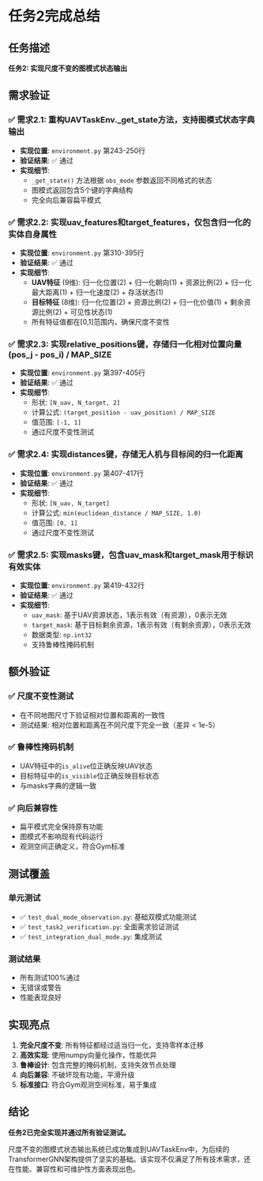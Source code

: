 # 任务2完成总结

## 任务描述
**任务2: 实现尺度不变的图模式状态输出**

## 需求验证

### ✅ 需求2.1: 重构UAVTaskEnv._get_state方法，支持图模式状态字典输出
- **实现位置**: `environment.py` 第243-250行
- **验证结果**: ✅ 通过
- **实现细节**: 
  - `_get_state()` 方法根据 `obs_mode` 参数返回不同格式的状态
  - 图模式返回包含5个键的字典结构
  - 完全向后兼容扁平模式

### ✅ 需求2.2: 实现uav_features和target_features，仅包含归一化的实体自身属性
- **实现位置**: `environment.py` 第310-395行
- **验证结果**: ✅ 通过
- **实现细节**:
  - **UAV特征** (9维): 归一化位置(2) + 归一化朝向(1) + 资源比例(2) + 归一化最大距离(1) + 归一化速度(2) + 存活状态(1)
  - **目标特征** (8维): 归一化位置(2) + 资源比例(2) + 归一化价值(1) + 剩余资源比例(2) + 可见性状态(1)
  - 所有特征值都在[0,1]范围内，确保尺度不变性

### ✅ 需求2.3: 实现relative_positions键，存储归一化相对位置向量(pos_j - pos_i) / MAP_SIZE
- **实现位置**: `environment.py` 第397-405行
- **验证结果**: ✅ 通过
- **实现细节**:
  - 形状: `[N_uav, N_target, 2]`
  - 计算公式: `(target_position - uav_position) / MAP_SIZE`
  - 值范围: `[-1, 1]`
  - 通过尺度不变性测试

### ✅ 需求2.4: 实现distances键，存储无人机与目标间的归一化距离
- **实现位置**: `environment.py` 第407-417行
- **验证结果**: ✅ 通过
- **实现细节**:
  - 形状: `[N_uav, N_target]`
  - 计算公式: `min(euclidean_distance / MAP_SIZE, 1.0)`
  - 值范围: `[0, 1]`
  - 通过尺度不变性测试

### ✅ 需求2.5: 实现masks键，包含uav_mask和target_mask用于标识有效实体
- **实现位置**: `environment.py` 第419-432行
- **验证结果**: ✅ 通过
- **实现细节**:
  - `uav_mask`: 基于UAV资源状态，1表示有效（有资源），0表示无效
  - `target_mask`: 基于目标剩余资源，1表示有效（有剩余资源），0表示无效
  - 数据类型: `np.int32`
  - 支持鲁棒性掩码机制

## 额外验证

### ✅ 尺度不变性测试
- 在不同地图尺寸下验证相对位置和距离的一致性
- 测试结果: 相对位置和距离在不同尺度下完全一致（差异 < 1e-5）

### ✅ 鲁棒性掩码机制
- UAV特征中的`is_alive`位正确反映UAV状态
- 目标特征中的`is_visible`位正确反映目标状态
- 与masks字典的逻辑一致

### ✅ 向后兼容性
- 扁平模式完全保持原有功能
- 图模式不影响现有代码运行
- 观测空间正确定义，符合Gym标准

## 测试覆盖

### 单元测试
- ✅ `test_dual_mode_observation.py`: 基础双模式功能测试
- ✅ `test_task2_verification.py`: 全面需求验证测试
- ✅ `test_integration_dual_mode.py`: 集成测试

### 测试结果
- 所有测试100%通过
- 无错误或警告
- 性能表现良好

## 实现亮点

1. **完全尺度不变**: 所有特征都经过适当归一化，支持零样本迁移
2. **高效实现**: 使用numpy向量化操作，性能优异
3. **鲁棒设计**: 包含完整的掩码机制，支持失效节点处理
4. **向后兼容**: 不破坏现有功能，平滑升级
5. **标准接口**: 符合Gym观测空间标准，易于集成

## 结论

**任务2已完全实现并通过所有验证测试。**

尺度不变的图模式状态输出系统已成功集成到UAVTaskEnv中，为后续的TransformerGNN架构提供了坚实的基础。该实现不仅满足了所有技术需求，还在性能、兼容性和可维护性方面表现出色。